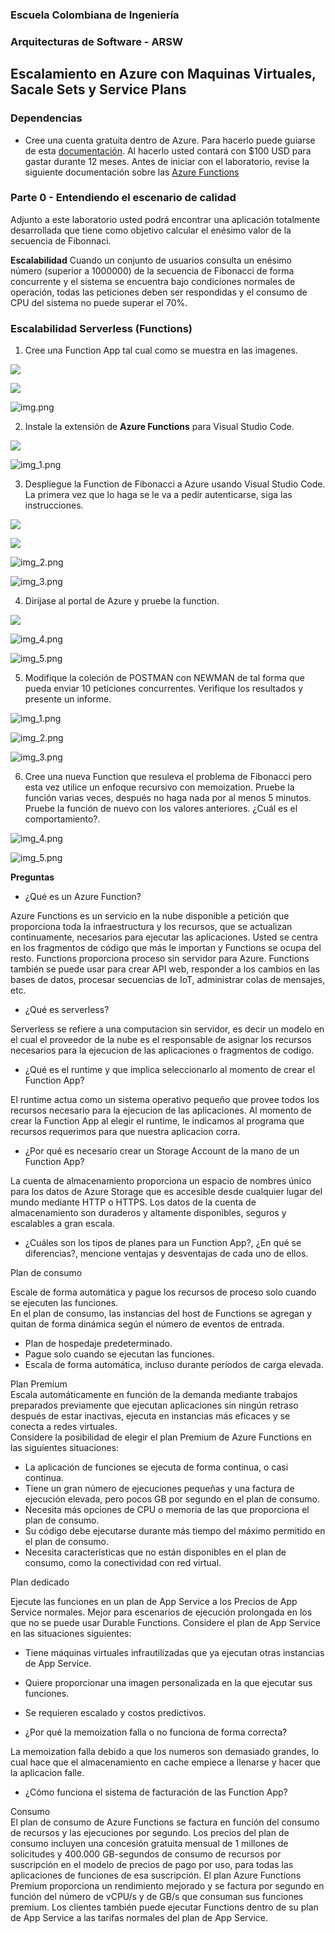 ### Escuela Colombiana de Ingeniería
### Arquitecturas de Software - ARSW

## Escalamiento en Azure con Maquinas Virtuales, Sacale Sets y Service Plans

### Dependencias
* Cree una cuenta gratuita dentro de Azure. Para hacerlo puede guiarse de esta [documentación](https://azure.microsoft.com/es-es/free/students/). Al hacerlo usted contará con $100 USD para gastar durante 12 meses.
Antes de iniciar con el laboratorio, revise la siguiente documentación sobre las [Azure Functions](https://www.c-sharpcorner.com/article/an-overview-of-azure-functions/)

### Parte 0 - Entendiendo el escenario de calidad

Adjunto a este laboratorio usted podrá encontrar una aplicación totalmente desarrollada que tiene como objetivo calcular el enésimo valor de la secuencia de Fibonnaci.

**Escalabilidad**
Cuando un conjunto de usuarios consulta un enésimo número (superior a 1000000) de la secuencia de Fibonacci de forma concurrente y el sistema se encuentra bajo condiciones normales de operación, todas las peticiones deben ser respondidas y el consumo de CPU del sistema no puede superar el 70%.

### Escalabilidad Serverless (Functions)

1. Cree una Function App tal cual como se muestra en las  imagenes.

![](images/part3/part3-function-config.png)

![](images/part3/part3-function-configii.png)

![img.png](img/img.png)

2. Instale la extensión de **Azure Functions** para Visual Studio Code.

![](images/part3/part3-install-extension.png)

![img_1.png](img/img_1.png)

3. Despliegue la Function de Fibonacci a Azure usando Visual Studio Code. La primera vez que lo haga se le va a pedir autenticarse, siga las instrucciones.

![](images/part3/part3-deploy-function-1.png)

![](images/part3/part3-deploy-function-2.png)

![img_2.png](img/img_2.png)

![img_3.png](img/img_3.png)

4. Dirijase al portal de Azure y pruebe la function.

![](images/part3/part3-test-function.png)

![img_4.png](img/img_4.png)

![img_5.png](img/img_5.png)

5. Modifique la coleción de POSTMAN con NEWMAN de tal forma que pueda enviar 10 peticiones concurrentes. Verifique los resultados y presente un informe.

![img_1.png](img/p1.png)

![img_2.png](img/p2.png)

![img_3.png](img/p3.png)



6. Cree una nueva Function que resuleva el problema de Fibonacci pero esta vez utilice un enfoque recursivo con memoization. Pruebe la función varias veces, después no haga nada por al menos 5 minutos. Pruebe la función de nuevo con los valores anteriores. ¿Cuál es el comportamiento?.

![img_4.png](img/p4.png)

![img_5.png](img/p5.png)

**Preguntas**

* ¿Qué es un Azure Function?

Azure Functions es un servicio en la nube disponible a petición que proporciona toda la infraestructura y los recursos, que se actualizan continuamente, necesarios para ejecutar las aplicaciones. Usted se centra en los fragmentos de código que más le importan y Functions se ocupa del resto. Functions proporciona proceso sin servidor para Azure. Functions también se puede usar para crear API web, responder a los cambios en las bases de datos, procesar secuencias de IoT, administrar colas de mensajes, etc.
* ¿Qué es serverless?

Serverless se refiere a una computacion sin servidor, es decir un modelo en el cual el proveedor de la nube es el responsable de asignar los recursos necesarios para la ejecucion de las aplicaciones o fragmentos de codigo.

* ¿Qué es el runtime y que implica seleccionarlo al momento de crear el Function App?

El runtime actua como un sistema operativo pequeño que provee todos los recursos necesario para la ejecucion de las aplicaciones. Al momento de crear la Function App al elegir el runtime, le indicamos al programa que recursos requerimos para que nuestra aplicacion corra.
* ¿Por qué es necesario crear un Storage Account de la mano de un Function App?

La cuenta de almacenamiento proporciona un espacio de nombres único para los datos de Azure Storage que es accesible desde cualquier lugar del mundo mediante HTTP o HTTPS. Los datos de la cuenta de almacenamiento son duraderos y altamente disponibles, seguros y escalables a gran escala.

* ¿Cuáles son los tipos de planes para un Function App?, ¿En qué se diferencias?, mencione ventajas y desventajas de cada uno de ellos.

Plan de consumo

Escale de forma automática y pague los recursos de proceso solo cuando se ejecuten las funciones.  
En el plan de consumo, las instancias del host de Functions se agregan y quitan de forma dinámica según el número de eventos de entrada.  
* Plan de hospedaje predeterminado.  
* Pague solo cuando se ejecutan las funciones.  
* Escala de forma automática, incluso durante períodos de carga elevada.

Plan Premium  
Escala automáticamente en función de la demanda mediante trabajos preparados previamente que ejecutan aplicaciones sin ningún retraso después de estar inactivas, ejecuta en instancias más eficaces y se conecta a redes virtuales.  
Considere la posibilidad de elegir el plan Premium de Azure Functions en las siguientes situaciones: 

* La aplicación de funciones se ejecuta de forma continua, o casi continua.  
* Tiene un gran número de ejecuciones pequeñas y una factura de ejecución elevada, pero pocos GB por segundo en el plan de consumo.  
* Necesita más opciones de CPU o memoria de las que proporciona el plan de consumo.  
* Su código debe ejecutarse durante más tiempo del máximo permitido en el plan de consumo.  
* Necesita características que no están disponibles en el plan de consumo, como la conectividad con red virtual.  
  
Plan dedicado  

Ejecute las funciones en un plan de App Service a los Precios de App Service normales. Mejor para escenarios de ejecución prolongada en los que no se puede usar Durable Functions. Considere el plan de App Service en las situaciones siguientes:  

* Tiene máquinas virtuales infrautilizadas que ya ejecutan otras instancias de App Service.  
* Quiere proporcionar una imagen personalizada en la que ejecutar sus funciones.  
* Se requieren escalado y costos predictivos. 




* ¿Por qué la memoization falla o no funciona de forma correcta?

La memoization falla debido a que los numeros son demasiado grandes, lo cual hace que el almacenamiento en cache empiece a llenarse y hacer que la aplicacion falle.

* ¿Cómo funciona el sistema de facturación de las Function App?

Consumo  
El plan de consumo de Azure Functions se factura en función del consumo de recursos y las ejecuciones por segundo. Los precios del plan de consumo incluyen una concesión gratuita mensual de 1 millones de solicitudes y 400.000 GB-segundos de consumo de recursos por suscripción en el modelo de precios de pago por uso, para todas las aplicaciones de funciones de esa suscripción. El plan Azure Functions Premium proporciona un rendimiento mejorado y se factura por segundo en función del número de vCPU/s y de GB/s que consuman sus funciones premium. Los clientes también puede ejecutar Functions dentro de su plan de App Service a las tarifas normales del plan de App Service.

